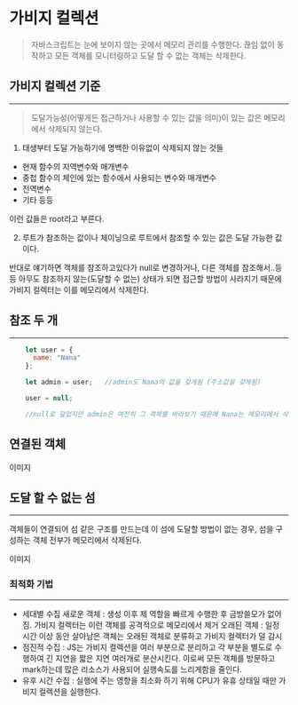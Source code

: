 # 가비지 컬렉션

> 자바스크립트는 눈에 보이지 않는 곳에서 메모리 관리를 수행한다. 끊임 없이 동작하고 모든 객체를 모니터링하고 도달 할 수 없는 객체는 삭제한다.

## 가비지 컬렉션 기준
---
> 도달가능성(어떻게든 접근하거나 사용할 수 있는 값을 의미)이 있는 값은 메모리에서 삭제되지 않는다.

1. 태생부터 도달 가능하기에 명백한 이유없이 삭제되지 않는 것들

- 현재 함수의 지역변수와 매개변수
- 중첩 함수의 체인에 있는 함수에서 사용되는 변수와 매개변수
- 전역변수
- 기타 등등

이런 값들은 root라고 부른다.

2. 루트가 참조하는 값이나 체이닝으로 루트에서 참조할 수 있는 값은 도달 가능한 값이다.

반대로 얘기하면 객체를 참조하고있다가 null로 변경하거나, 다른 객체를 참조해서..등등 아무도 참조하지 않는(도달할 수 없는) 상태가 되면 접근할 방법이 사라지기 때문에 가비지 컬렉터는 이를 메모리에서 삭제한다.

## 참조 두 개
---
```javascript
    let user = {
      name: "Nana"
    };

    let admin = user;   //admin도 Nana의 값을 갖게됨 (주소값을 갖게됨)

    user = null;

    //null로 덮었지만 admin은 여전히 그 객체를 바라보기 때문에 Nana는 메모리에서 삭제되지 않는다. 하지만 이 상태에서 admin을 다른값으로 덮어쓰면 Nana는 메모리에서 삭제된다.
```

## 연결된 객체 

이미지 

## 도달 할 수 없는 섬
---
객체들이 연결되어 섬 같은 구조를 만드는데 이 섬에 도달할 방법이 없는 경우, 섬을 구성하는 객체 전부가 메모리에서 삭제된다.

이미지

### 최적화 기법
---
- 세대별 수집
  새로운 객체 : 생성 이후 제 역할을 빠르게 수행한 후 금방쓸모가 없어짐. 가비지 컬렉터는 이런 객체를 공격적으로 메모리에서 제거
  오래된 객체 : 일정 시간 이상 동안 살아남은 객체는 오래된 객체로 분류하고 가비지 컬렉터가 덜 감시
- 점진적 수집 : JS는 가비지 컬렉션을 여러 부분으로 분리하고 각 부분을 별도로 수행하여 긴 지연을 짧은 지연 여러개로 분산시킨다. 이로써 모든 객체를 방문하고 mark하는데 많은 리소스가 사용되어 실행속도를 느리게함을 줄인다.
- 유후 시간 수집 : 실행에 주는 영향을 최소화 하기 위해 CPU가 유휴 상태일 때만 가비지 컬렉션을 실행한다.